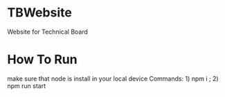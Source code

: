# TBWebsite
Website for Technical Board 

# How To Run 

make sure that node is install in your local device 
Commands: 
    1) npm i ;
    2) npm run start 